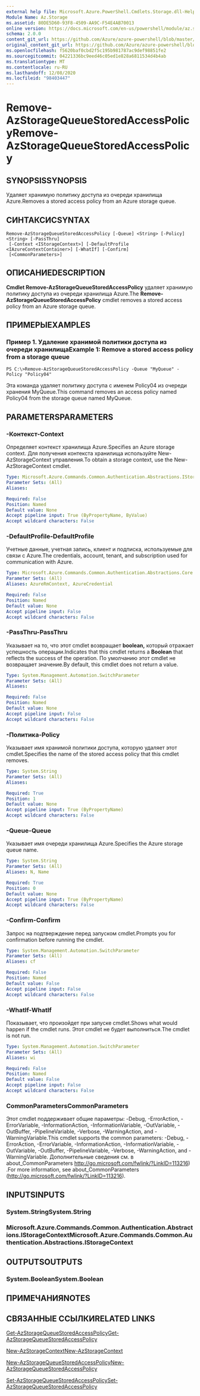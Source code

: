 ```yaml
---
external help file: Microsoft.Azure.PowerShell.Cmdlets.Storage.dll-Help.xml
Module Name: Az.Storage
ms.assetid: 80DE5D60-93F8-4509-AA9C-F54E4AB70013
online version: https://docs.microsoft.com/en-us/powershell/module/az.storage/remove-azstoragequeuestoredaccesspolicy
schema: 2.0.0
content_git_url: https://github.com/Azure/azure-powershell/blob/master/src/Storage/Storage.Management/help/Remove-AzStorageQueueStoredAccessPolicy.md
original_content_git_url: https://github.com/Azure/azure-powershell/blob/master/src/Storage/Storage.Management/help/Remove-AzStorageQueueStoredAccessPolicy.md
ms.openlocfilehash: f5620baf0cbd2f5c195b981787ac9def98851fe2
ms.sourcegitcommit: 04221336bc9eed46c05ed1e828a6811534d4b4ab
ms.translationtype: MT
ms.contentlocale: ru-RU
ms.lasthandoff: 12/08/2020
ms.locfileid: "98403447"
---
```

# <span data-ttu-id="dce4e-101">Remove-AzStorageQueueStoredAccessPolicy</span><span class="sxs-lookup"><span data-stu-id="dce4e-101">Remove-AzStorageQueueStoredAccessPolicy</span></span>

## <span data-ttu-id="dce4e-102">SYNOPSIS</span><span class="sxs-lookup"><span data-stu-id="dce4e-102">SYNOPSIS</span></span>
<span data-ttu-id="dce4e-103">Удаляет хранимую политику доступа из очереди хранилища Azure.</span><span class="sxs-lookup"><span data-stu-id="dce4e-103">Removes a stored access policy from an Azure storage queue.</span></span>

## <span data-ttu-id="dce4e-104">СИНТАКСИС</span><span class="sxs-lookup"><span data-stu-id="dce4e-104">SYNTAX</span></span>

```
Remove-AzStorageQueueStoredAccessPolicy [-Queue] <String> [-Policy] <String> [-PassThru]
 [-Context <IStorageContext>] [-DefaultProfile <IAzureContextContainer>] [-WhatIf] [-Confirm]
 [<CommonParameters>]
```

## <span data-ttu-id="dce4e-105">ОПИСАНИЕ</span><span class="sxs-lookup"><span data-stu-id="dce4e-105">DESCRIPTION</span></span>
<span data-ttu-id="dce4e-106">**Cmdlet Remove-AzStorageQueueStoredAccessPolicy** удаляет хранимую политику доступа из очереди хранилища Azure.</span><span class="sxs-lookup"><span data-stu-id="dce4e-106">The **Remove-AzStorageQueueStoredAccessPolicy** cmdlet removes a stored access policy from an Azure storage queue.</span></span>

## <span data-ttu-id="dce4e-107">ПРИМЕРЫ</span><span class="sxs-lookup"><span data-stu-id="dce4e-107">EXAMPLES</span></span>

### <span data-ttu-id="dce4e-108">Пример 1. Удаление хранимой политики доступа из очереди хранилища</span><span class="sxs-lookup"><span data-stu-id="dce4e-108">Example 1: Remove a stored access policy from a storage queue</span></span>
```
PS C:\>Remove-AzStorageQueueStoredAccessPolicy -Queue "MyQueue" -Policy "Policy04"
```

<span data-ttu-id="dce4e-109">Эта команда удаляет политику доступа с именем Policy04 из очереди хранения MyQueue.</span><span class="sxs-lookup"><span data-stu-id="dce4e-109">This command removes an access policy named Policy04 from the storage queue named MyQueue.</span></span>

## <span data-ttu-id="dce4e-110">PARAMETERS</span><span class="sxs-lookup"><span data-stu-id="dce4e-110">PARAMETERS</span></span>

### <span data-ttu-id="dce4e-111">-Контекст</span><span class="sxs-lookup"><span data-stu-id="dce4e-111">-Context</span></span>
<span data-ttu-id="dce4e-112">Определяет контекст хранилища Azure.</span><span class="sxs-lookup"><span data-stu-id="dce4e-112">Specifies an Azure storage context.</span></span>
<span data-ttu-id="dce4e-113">Для получения контекста хранилища используйте New-AzStorageContext управления.</span><span class="sxs-lookup"><span data-stu-id="dce4e-113">To obtain a storage context, use the New-AzStorageContext cmdlet.</span></span>

```yaml
Type: Microsoft.Azure.Commands.Common.Authentication.Abstractions.IStorageContext
Parameter Sets: (All)
Aliases:

Required: False
Position: Named
Default value: None
Accept pipeline input: True (ByPropertyName, ByValue)
Accept wildcard characters: False
```

### <span data-ttu-id="dce4e-114">-DefaultProfile</span><span class="sxs-lookup"><span data-stu-id="dce4e-114">-DefaultProfile</span></span>
<span data-ttu-id="dce4e-115">Учетные данные, учетная запись, клиент и подписка, используемые для связи с Azure.</span><span class="sxs-lookup"><span data-stu-id="dce4e-115">The credentials, account, tenant, and subscription used for communication with Azure.</span></span>

```yaml
Type: Microsoft.Azure.Commands.Common.Authentication.Abstractions.Core.IAzureContextContainer
Parameter Sets: (All)
Aliases: AzureRmContext, AzureCredential

Required: False
Position: Named
Default value: None
Accept pipeline input: False
Accept wildcard characters: False
```

### <span data-ttu-id="dce4e-116">-PassThru</span><span class="sxs-lookup"><span data-stu-id="dce4e-116">-PassThru</span></span>
<span data-ttu-id="dce4e-117">Указывает на то, что этот cmdlet возвращает **boolean,** который отражает успешность операции.</span><span class="sxs-lookup"><span data-stu-id="dce4e-117">Indicates that this cmdlet returns a **Boolean** that reflects the success of the operation.</span></span>
<span data-ttu-id="dce4e-118">По умолчанию этот cmdlet не возвращает значение.</span><span class="sxs-lookup"><span data-stu-id="dce4e-118">By default, this cmdlet does not return a value.</span></span>

```yaml
Type: System.Management.Automation.SwitchParameter
Parameter Sets: (All)
Aliases:

Required: False
Position: Named
Default value: None
Accept pipeline input: False
Accept wildcard characters: False
```

### <span data-ttu-id="dce4e-119">-Политика</span><span class="sxs-lookup"><span data-stu-id="dce4e-119">-Policy</span></span>
<span data-ttu-id="dce4e-120">Указывает имя хранимой политики доступа, которую удаляет этот cmdlet.</span><span class="sxs-lookup"><span data-stu-id="dce4e-120">Specifies the name of the stored access policy that this cmdlet removes.</span></span>

```yaml
Type: System.String
Parameter Sets: (All)
Aliases:

Required: True
Position: 1
Default value: None
Accept pipeline input: True (ByPropertyName)
Accept wildcard characters: False
```

### <span data-ttu-id="dce4e-121">-Queue</span><span class="sxs-lookup"><span data-stu-id="dce4e-121">-Queue</span></span>
<span data-ttu-id="dce4e-122">Указывает имя очереди хранилища Azure.</span><span class="sxs-lookup"><span data-stu-id="dce4e-122">Specifies the Azure storage queue name.</span></span>

```yaml
Type: System.String
Parameter Sets: (All)
Aliases: N, Name

Required: True
Position: 0
Default value: None
Accept pipeline input: True (ByPropertyName)
Accept wildcard characters: False
```

### <span data-ttu-id="dce4e-123">-Confirm</span><span class="sxs-lookup"><span data-stu-id="dce4e-123">-Confirm</span></span>
<span data-ttu-id="dce4e-124">Запрос на подтверждение перед запуском cmdlet.</span><span class="sxs-lookup"><span data-stu-id="dce4e-124">Prompts you for confirmation before running the cmdlet.</span></span>

```yaml
Type: System.Management.Automation.SwitchParameter
Parameter Sets: (All)
Aliases: cf

Required: False
Position: Named
Default value: False
Accept pipeline input: False
Accept wildcard characters: False
```

### <span data-ttu-id="dce4e-125">-WhatIf</span><span class="sxs-lookup"><span data-stu-id="dce4e-125">-WhatIf</span></span>
<span data-ttu-id="dce4e-126">Показывает, что произойдет при запуске cmdlet.</span><span class="sxs-lookup"><span data-stu-id="dce4e-126">Shows what would happen if the cmdlet runs.</span></span>
<span data-ttu-id="dce4e-127">Этот cmdlet не будет выполниться.</span><span class="sxs-lookup"><span data-stu-id="dce4e-127">The cmdlet is not run.</span></span>

```yaml
Type: System.Management.Automation.SwitchParameter
Parameter Sets: (All)
Aliases: wi

Required: False
Position: Named
Default value: False
Accept pipeline input: False
Accept wildcard characters: False
```

### <span data-ttu-id="dce4e-128">CommonParameters</span><span class="sxs-lookup"><span data-stu-id="dce4e-128">CommonParameters</span></span>
<span data-ttu-id="dce4e-129">Этот cmdlet поддерживает общие параметры: -Debug, -ErrorAction, -ErrorVariable, -InformationAction, -InformationVariable, -OutVariable, -OutBuffer, -PipelineVariable, -Verbose, -WarningAction, and -WarningVariable.</span><span class="sxs-lookup"><span data-stu-id="dce4e-129">This cmdlet supports the common parameters: -Debug, -ErrorAction, -ErrorVariable, -InformationAction, -InformationVariable, -OutVariable, -OutBuffer, -PipelineVariable, -Verbose, -WarningAction, and -WarningVariable.</span></span> <span data-ttu-id="dce4e-130">Дополнительные сведения см. в about_CommonParameters http://go.microsoft.com/fwlink/?LinkID=113216) .</span><span class="sxs-lookup"><span data-stu-id="dce4e-130">For more information, see about_CommonParameters (http://go.microsoft.com/fwlink/?LinkID=113216).</span></span>

## <span data-ttu-id="dce4e-131">INPUTS</span><span class="sxs-lookup"><span data-stu-id="dce4e-131">INPUTS</span></span>

### <span data-ttu-id="dce4e-132">System.String</span><span class="sxs-lookup"><span data-stu-id="dce4e-132">System.String</span></span>

### <span data-ttu-id="dce4e-133">Microsoft.Azure.Commands.Common.Authentication.Abstractions.IStorageContext</span><span class="sxs-lookup"><span data-stu-id="dce4e-133">Microsoft.Azure.Commands.Common.Authentication.Abstractions.IStorageContext</span></span>

## <span data-ttu-id="dce4e-134">OUTPUTS</span><span class="sxs-lookup"><span data-stu-id="dce4e-134">OUTPUTS</span></span>

### <span data-ttu-id="dce4e-135">System.Boolean</span><span class="sxs-lookup"><span data-stu-id="dce4e-135">System.Boolean</span></span>

## <span data-ttu-id="dce4e-136">ПРИМЕЧАНИЯ</span><span class="sxs-lookup"><span data-stu-id="dce4e-136">NOTES</span></span>

## <span data-ttu-id="dce4e-137">СВЯЗАННЫЕ ССЫЛКИ</span><span class="sxs-lookup"><span data-stu-id="dce4e-137">RELATED LINKS</span></span>

[<span data-ttu-id="dce4e-138">Get-AzStorageQueueStoredAccessPolicy</span><span class="sxs-lookup"><span data-stu-id="dce4e-138">Get-AzStorageQueueStoredAccessPolicy</span></span>](./Get-AzStorageQueueStoredAccessPolicy.md)

[<span data-ttu-id="dce4e-139">New-AzStorageContext</span><span class="sxs-lookup"><span data-stu-id="dce4e-139">New-AzStorageContext</span></span>](./New-AzStorageContext.md)

[<span data-ttu-id="dce4e-140">New-AzStorageQueueStoredAccessPolicy</span><span class="sxs-lookup"><span data-stu-id="dce4e-140">New-AzStorageQueueStoredAccessPolicy</span></span>](./New-AzStorageQueueStoredAccessPolicy.md)

[<span data-ttu-id="dce4e-141">Set-AzStorageQueueStoredAccessPolicy</span><span class="sxs-lookup"><span data-stu-id="dce4e-141">Set-AzStorageQueueStoredAccessPolicy</span></span>](./Set-AzStorageQueueStoredAccessPolicy.md)
